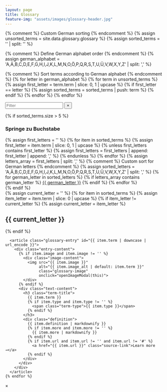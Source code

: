 ```yaml
---
layout: page
title: Glossary
feature-img: "assets/images/glossary-header.jpg"
---
```


<script src="{{ '/assets/js/glossary.js' | relative_url }}"></script>

<div class="glossary-container">
  {% comment %} Custom German sorting {% endcomment %}
  {% assign unsorted_terms = site.data.glossary.glossary %}
  {% assign sorted_terms = '' | split: '' %}
  
  {% comment %} Define German alphabet order {% endcomment %}
  {% assign german_alphabet = 'A,Ä,B,C,D,E,F,G,H,I,J,K,L,M,N,O,Ö,P,Q,R,S,T,U,Ü,V,W,X,Y,Z' | split: ',' %}
  
  {% comment %} Sort terms according to German alphabet {% endcomment %}
  {% for letter in german_alphabet %}
    {% for term in unsorted_terms %}
      {% assign first_letter = term.term | slice: 0, 1 | upcase %}
      {% if first_letter == letter %}
        {% assign sorted_terms = sorted_terms | push: term %}
      {% endif %}
    {% endfor %}
  {% endfor %}
  
  <!-- Search box -->
  <div class="glossary-search">
    <div class="search-input-container">
      <input type="text" id="search" placeholder="Filter" />
      <button type="button" id="clear-search" class="clear-search-btn" title="Filter leeren">
        <span>&times;</span>
      </button>
    </div>
  </div>
  
  <!-- Alphabetical index -->
  {% if sorted_terms.size > 5 %}
  <nav class="glossary-index">
    <h3>Springe zu Buchstabe</h3>
    <div class="alphabet-links">
      {% assign first_letters = '' %}
      {% for item in sorted_terms %}
        {% assign first_letter = item.term | slice: 0, 1 | upcase %}
        {% unless first_letters contains first_letter %}
          {% assign first_letters = first_letters | append: first_letter | append: ',' %}
        {% endunless %}
      {% endfor %}
      {% assign letters_array = first_letters | split: ',' %}
      {% comment %} Custom sort for German letters {% endcomment %}
      {% assign sorted_letters = 'A,Ä,B,C,D,E,F,G,H,I,J,K,L,M,N,O,Ö,P,Q,R,S,T,U,Ü,V,W,X,Y,Z' | split: ',' %}
      {% for german_letter in sorted_letters %}
        {% if letters_array contains german_letter %}
          <a href="#letter-{{ german_letter | downcase }}">{{ german_letter }}</a>
        {% endif %}
      {% endfor %}
    </div>
  </nav>
  {% endif %}
  
  <!-- Glossary entries grouped by letter -->
  <div class="glossary-entries">
    {% assign current_letter = '' %}
    {% for item in sorted_terms %}
      {% assign item_letter = item.term | slice: 0 | upcase %}
      {% if item_letter != current_letter %}
        {% assign current_letter = item_letter %}
        <h2 class="letter-header" id="letter-{{ current_letter | downcase }}">{{ current_letter }}</h2>
      {% endif %}
      
      <article class="glossary-entry" id="{{ item.term | downcase | url_encode }}">
        <div class="entry-content">
          {% if item.image and item.image != '' %}
            <div class="image-content">
              <img src="{{ item.image }}" 
                   alt="{{ item.image_alt | default: item.term }}" 
                   class="glossary-image"
                   onclick="openImageModal(this)">
            </div>
          {% endif %}
          <div class="text-content">
            <h3 class="term-title">
              {{ item.term }}
              {% if item.type and item.type != '' %}
                <span class="term-type">{{ item.type }}</span>
              {% endif %}
            </h3>
            <div class="definition">
              {{ item.definition | markdownify }}
              {% if item.more and item.more != '' %}
                {{ item.more | markdownify }}
              {% endif %}
              {% if item.url and item.url != '' and item.url != '#' %}
                <a href="{{ item.url }}" class="source-link">Learn more →</a>
              {% endif %}
            </div>
          </div>
        </div>
      </article>
    {% endfor %}
  </div>
</div>

<!-- Image Modal -->
<div id="imageModal" class="image-modal" onclick="closeImageModal()">
  <span class="modal-close" onclick="closeImageModal()">&times;</span>
  <img class="modal-image" id="modalImage" onclick="event.stopPropagation()">
  <div class="modal-caption" id="modalCaption"></div>
</div>

<script src="{{ '/assets/js/glossary.js' | relative_url }}"></script>